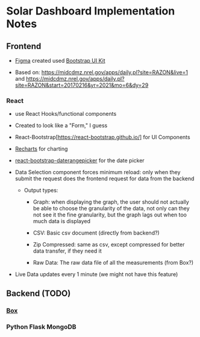 # Solar Dashboard Implementation Notes

## Frontend

* [Figma](https://www.figma.com/file/29rFLNlgjcEXfhJ0YYqAzQ/Solar-Dashboard?node-id=0%3A1) created used [Bootstrap UI Kit](https://www.figma.com/community/file/876022745968684318)

* Based on: <https://midcdmz.nrel.gov/apps/daily.pl?site=RAZON&live=1>
    and <https://midcdmz.nrel.gov/apps/daily.pl?site=RAZON&start=20170216&yr=2021&mo=6&dy=29>

### React

* use React Hooks/functional components

* Created to look like a "Form," I guess

* React-Bootstrap[https://react-bootstrap.github.io/] for UI Components

* [Recharts](https://recharts.org/en-US/) for charting

* [react-bootstrap-daterangepicker](https://www.npmjs.com/package/react-bootstrap-daterangepicker) for the date picker

* Data Selection component forces minimum reload: only when they submit the request does the frontend request for data from the backend

  * Output types:

    * Graph: when displaying the graph, the user should not actually be able to choose the granularity of the data, not only can they not see it the fine granularity, but the graph lags out when too much data is displayed

    * CSV: Basic csv document (directly from backend?)

    * Zip Compressed: same as csv, except compressed for better data transfer, if they need it

    * Raw Data: The raw data file of all the measurements (from Box?)

* Live Data updates every 1 minute (we might not have this feature)

## Backend (TODO)

### [Box](https://developer.box.com/)

### Python Flask MongoDB
